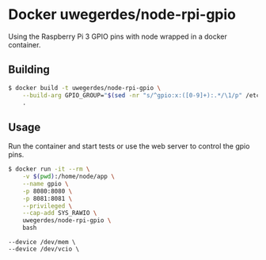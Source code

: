 # Docker uwegerdes/node-rpi-gpio

Using the Raspberry Pi 3 GPIO pins with node wrapped in a docker container.

## Building 

```bash
$ docker build -t uwegerdes/node-rpi-gpio \
	--build-arg GPIO_GROUP="$(sed -nr "s/^gpio:x:([0-9]+):.*/\1/p" /etc/group)" \
	.
```

## Usage

Run the container and start tests or use the web server to control the gpio pins.

```bash
$ docker run -it --rm \
	-v $(pwd):/home/node/app \
	--name gpio \
	-p 8080:8080 \
	-p 8081:8081 \
	--privileged \
	--cap-add SYS_RAWIO \
	uwegerdes/node-rpi-gpio \
	bash
```

	--device /dev/mem \
	--device /dev/vcio \

